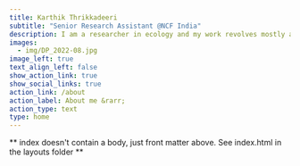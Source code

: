 ```yaml
---
title: Karthik Thrikkadeeri
subtitle: "Senior Research Assistant @NCF India"
description: I am a researcher in ecology and my work revolves mostly around birds and their relationship with the environment. Beyond profession, birdwatching occupies a prominent role in my life and is much more than a hobby. I am also passionate about poetry. I am currently in the process of structuring a framework for my life comprised of these central interests of mine.
images: 
  - img/DP_2022-08.jpg
image_left: true
text_align_left: false
show_action_link: true
show_social_links: true
action_link: /about
action_label: About me &rarr;
action_type: text
type: home
---
```


** index doesn't contain a body, just front matter above.
See index.html in the layouts folder **
